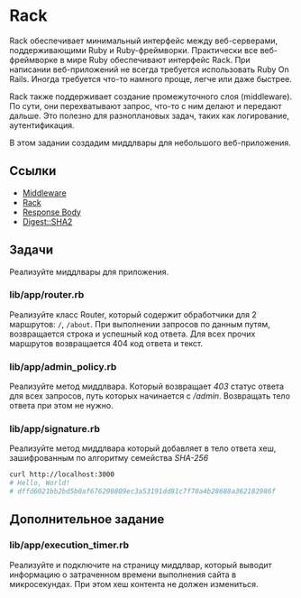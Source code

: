 # Rack

Rack обеспечивает минимальный интерфейс между веб-серверами, поддерживающими Ruby и Ruby-фреймворки. Практически все веб-фреймворке в мире Ruby обеспечивают интерфейс Rack. При написании веб-приложений не всегда требуется использовать Ruby On Rails. Иногда требуется что-то намного проще, легче или даже быстрее.

Rack также поддерживает создание промежуточного слоя (middleware). По сути, они перехватывают запрос, что-то с ним делают и передают дальше. Это полезно для разноплановых задач, таких как логирование, аутентификация.

В этом задании создадим миддлвары для небольшого веб-приложения.

## Ссылки

* [Middleware](https://en.wikipedia.org/wiki/Middleware)
* [Rack](https://github.com/rack/rack)
* [Response Body](https://github.com/rack/rack/blob/main/SPEC.rdoc#label-The+Body)
* [Digest::SHA2](https://ruby-doc.org/stdlib-2.4.0/libdoc/digest/rdoc/Digest/SHA2.html)

## Задачи

Реализуйте миддлвары для приложения.

### lib/app/router.rb

Реализуйте класс Router, который содержит обработчики для 2 маршрутов: `/`, `/about`. При выполнении запросов по данным путям, возвращается строка и успешный код ответа. Для всех прочих маршрутов возвращается 404 код ответа и текст.

### lib/app/admin_policy.rb

Реализуйте метод миддлвара. Который возвращает *403* статус ответа для всех запросов, путь которых начинается с */admin*. Возвращать тело ответа при этом не нужно.

### lib/app/signature.rb

Реализуйте метод миддлвара который добавляет в тело ответа хеш, зашифрованным по алгоритму семейства *SHA-256*

```bash
curl http://localhost:3000
# Hello, World!
# dffd6021bb2bd5b0af676290809ec3a53191dd81c7f70a4b28688a362182986f
```

## Дополнительное задание

### lib/app/execution_timer.rb

Реализуйте и подключите на страницу миддлвар, который выводит информацию о затраченном времени выполнения сайта в микросекундах. При этом хеш контента не должен измениться.
